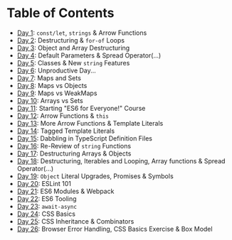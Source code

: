 # Table of Contents

*  [Day 1](https://github.com/mccoyrjm/100-days-of-code/blob/master/log/day-001.md): `const/let`, `strings` & Arrow Functions
*  [Day 2](https://github.com/mccoyrjm/100-days-of-code/blob/master/log/day-002.md): Destructuring & `for-of` Loops
*  [Day 3](https://github.com/mccoyrjm/100-days-of-code/blob/master/log/day-003.md): Object and Array Destructuring
*  [Day 4](https://github.com/mccoyrjm/100-days-of-code/blob/master/log/day-004.md): Default Parameters & Spread Operator(...)
*  [Day 5](https://github.com/mccoyrjm/100-days-of-code/blob/master/log/day-005.md): Classes & New `string` Features
*  [Day 6](https://github.com/mccoyrjm/100-days-of-code/blob/master/log/day-006.md): Unproductive Day...
*  [Day 7](https://github.com/mccoyrjm/100-days-of-code/blob/master/log/day-007.md): Maps and Sets
*  [Day 8](https://github.com/mccoyrjm/100-days-of-code/blob/master/log/day-008.md): Maps vs Objects
*  [Day 9](https://github.com/mccoyrjm/100-days-of-code/blob/master/log/day-009.md): Maps vs WeakMaps
* [Day 10](https://github.com/mccoyrjm/100-days-of-code/blob/master/log/day-010.md): Arrays vs Sets
* [Day 11](https://github.com/mccoyrjm/100-days-of-code/blob/master/log/day-011.md): Starting "ES6 for Everyone!" Course
* [Day 12](https://github.com/mccoyrjm/100-days-of-code/blob/master/log/day-012.md): Arrow Functions & `this`
* [Day 13](https://github.com/mccoyrjm/100-days-of-code/blob/master/log/day-013.md): More Arrow Functions & Template Literals
* [Day 14](https://github.com/mccoyrjm/100-days-of-code/blob/master/log/day-014.md): Tagged Template Literals
* [Day 15](https://github.com/mccoyrjm/100-days-of-code/blob/master/log/day-015.md): Dabbling in TypeScript Definition Files
* [Day 16](https://github.com/mccoyrjm/100-days-of-code/blob/master/log/day-016.md): Re-Review of `string` Functions
* [Day 17](https://github.com/mccoyrjm/100-days-of-code/blob/master/log/day-017.md): Destructuring Arrays & Objects
* [Day 18](https://github.com/mccoyrjm/100-days-of-code/blob/master/log/day-018.md): Destructuring, Iterables and Looping, Array functions & Spread Operator(...)
* [Day 19](https://github.com/mccoyrjm/100-days-of-code/blob/master/log/day-019.md): `Object` Literal Upgrades, Promises & Symbols
* [Day 20](https://github.com/mccoyrjm/100-days-of-code/blob/master/log/day-020.md): ESLint 101
* [Day 21](https://github.com/mccoyrjm/100-days-of-code/blob/master/log/day-021.md): ES6 Modules & Webpack
* [Day 22](https://github.com/mccoyrjm/100-days-of-code/blob/master/log/day-022.md): ES6 Tooling
* [Day 23](https://github.com/mccoyrjm/100-days-of-code/blob/master/log/day-023.md): `await-async`
* [Day 24](https://github.com/mccoyrjm/100-days-of-code/blob/master/log/day-024.md): CSS Basics
* [Day 25](https://github.com/mccoyrjm/100-days-of-code/blob/master/log/day-025.md): CSS Inheritance & Combinators
* [Day 26](https://github.com/mccoyrjm/100-days-of-code/blob/master/log/day-026.md): Browser Error Handling, CSS Basics Exercise & Box Model
